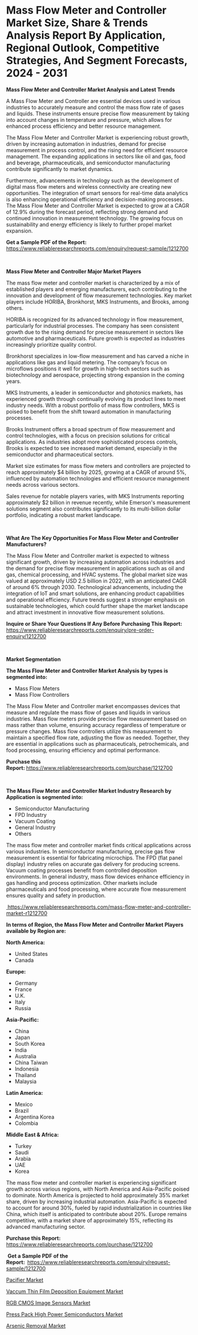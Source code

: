 <p><h1>Mass Flow Meter and Controller Market Size, Share & Trends Analysis Report By Application, Regional Outlook, Competitive Strategies, And Segment Forecasts, 2024 - 2031</h1></p><p><strong>Mass Flow Meter and Controller Market Analysis and Latest Trends</strong></p>
<p><p>A Mass Flow Meter and Controller are essential devices used in various industries to accurately measure and control the mass flow rate of gases and liquids. These instruments ensure precise flow measurement by taking into account changes in temperature and pressure, which allows for enhanced process efficiency and better resource management.</p><p>The Mass Flow Meter and Controller Market is experiencing robust growth, driven by increasing automation in industries, demand for precise measurement in process control, and the rising need for efficient resource management. The expanding applications in sectors like oil and gas, food and beverage, pharmaceuticals, and semiconductor manufacturing contribute significantly to market dynamics. </p><p>Furthermore, advancements in technology such as the development of digital mass flow meters and wireless connectivity are creating new opportunities. The integration of smart sensors for real-time data analytics is also enhancing operational efficiency and decision-making processes. The Mass Flow Meter and Controller Market is expected to grow at a CAGR of 12.9% during the forecast period, reflecting strong demand and continued innovation in measurement technology. The growing focus on sustainability and energy efficiency is likely to further propel market expansion.</p></p>
<p><strong>Get a Sample PDF of the Report:&nbsp;</strong> <a href="https://www.reliableresearchreports.com/enquiry/request-sample/1212700?utm_campaign=10&utm_medium=2&utm_source=Github&utm_content=ia&utm_term=06102024&utm_id=mass-flow-meter-and-controller">https://www.reliableresearchreports.com/enquiry/request-sample/1212700</a></p>
<p>&nbsp;</p>
<p><strong>Mass Flow Meter and Controller Major Market Players</strong></p>
<p><p>The mass flow meter and controller market is characterized by a mix of established players and emerging manufacturers, each contributing to the innovation and development of flow measurement technologies. Key market players include HORIBA, Bronkhorst, MKS Instruments, and Brooks, among others.</p><p>HORIBA is recognized for its advanced technology in flow measurement, particularly for industrial processes. The company has seen consistent growth due to the rising demand for precise measurement in sectors like automotive and pharmaceuticals. Future growth is expected as industries increasingly prioritize quality control.</p><p>Bronkhorst specializes in low-flow measurement and has carved a niche in applications like gas and liquid metering. The company’s focus on microflows positions it well for growth in high-tech sectors such as biotechnology and aerospace, projecting strong expansion in the coming years.</p><p>MKS Instruments, a leader in semiconductor and photonics markets, has experienced growth through continually evolving its product lines to meet industry needs. With a robust portfolio of mass flow controllers, MKS is poised to benefit from the shift toward automation in manufacturing processes.</p><p>Brooks Instrument offers a broad spectrum of flow measurement and control technologies, with a focus on precision solutions for critical applications. As industries adopt more sophisticated process controls, Brooks is expected to see increased market demand, especially in the semiconductor and pharmaceutical sectors.</p><p>Market size estimates for mass flow meters and controllers are projected to reach approximately $4 billion by 2025, growing at a CAGR of around 5%, influenced by automation technologies and efficient resource management needs across various sectors. </p><p>Sales revenue for notable players varies, with MKS Instruments reporting approximately $2 billion in revenue recently, while Emerson's measurement solutions segment also contributes significantly to its multi-billion dollar portfolio, indicating a robust market landscape.</p></p>
<p>&nbsp;</p>
<p><strong>What Are The Key Opportunities For Mass Flow Meter and Controller Manufacturers?</strong></p>
<p><p>The Mass Flow Meter and Controller market is expected to witness significant growth, driven by increasing automation across industries and the demand for precise flow measurement in applications such as oil and gas, chemical processing, and HVAC systems. The global market size was valued at approximately USD 2.5 billion in 2022, with an anticipated CAGR of around 6% through 2030. Technological advancements, including the integration of IoT and smart solutions, are enhancing product capabilities and operational efficiency. Future trends suggest a stronger emphasis on sustainable technologies, which could further shape the market landscape and attract investment in innovative flow measurement solutions.</p></p>
<p><strong>Inquire or Share Your Questions If Any Before Purchasing This Report:</strong> <a href="https://www.reliableresearchreports.com/enquiry/pre-order-enquiry/1212700?utm_campaign=10&utm_medium=2&utm_source=Github&utm_content=ia&utm_term=06102024&utm_id=mass-flow-meter-and-controller">https://www.reliableresearchreports.com/enquiry/pre-order-enquiry/1212700</a></p>
<p>&nbsp;</p>
<p><strong>Market Segmentation</strong></p>
<p><strong>The Mass Flow Meter and Controller Market Analysis by types is segmented into:</strong></p>
<p><ul><li>Mass Flow Meters</li><li>Mass Flow Controllers</li></ul></p>
<p><p>The Mass Flow Meter and Controller market encompasses devices that measure and regulate the mass flow of gases and liquids in various industries. Mass flow meters provide precise flow measurement based on mass rather than volume, ensuring accuracy regardless of temperature or pressure changes. Mass flow controllers utilize this measurement to maintain a specified flow rate, adjusting the flow as needed. Together, they are essential in applications such as pharmaceuticals, petrochemicals, and food processing, ensuring efficiency and optimal performance.</p></p>
<p><strong>Purchase this Report:&nbsp;</strong><a href="https://www.reliableresearchreports.com/purchase/1212700?utm_campaign=10&utm_medium=2&utm_source=Github&utm_content=ia&utm_term=06102024&utm_id=mass-flow-meter-and-controller">https://www.reliableresearchreports.com/purchase/1212700</a></p>
<p>&nbsp;</p>
<p><strong>The Mass Flow Meter and Controller Market Industry Research by Application is segmented into:</strong></p>
<p><ul><li>Semiconductor Manufacturing</li><li>FPD Industry</li><li>Vacuum Coating</li><li>General Industry</li><li>Others</li></ul></p>
<p><p>The mass flow meter and controller market finds critical applications across various industries. In semiconductor manufacturing, precise gas flow measurement is essential for fabricating microchips. The FPD (flat panel display) industry relies on accurate gas delivery for producing screens. Vacuum coating processes benefit from controlled deposition environments. In general industry, mass flow devices enhance efficiency in gas handling and process optimization. Other markets include pharmaceuticals and food processing, where accurate flow measurement ensures quality and safety in production.</p></p>
<p><a href="https://www.reliableresearchreports.com/mass-flow-meter-and-controller-market-r1212700?utm_campaign=10&utm_medium=2&utm_source=Github&utm_content=ia&utm_term=06102024&utm_id=mass-flow-meter-and-controller">&nbsp;https://www.reliableresearchreports.com/mass-flow-meter-and-controller-market-r1212700</a></p>
<p><strong>In terms of Region, the Mass Flow Meter and Controller Market Players available by Region are:</strong></p>
<p>
    <p> <strong> North America: </strong>
        <ul>
            <li>United States</li>
            <li>Canada</li>
        </ul>
        </p> 
    <p> <strong> Europe: </strong>
        <ul>
            <li>Germany</li>
            <li>France</li>
            <li>U.K.</li>
            <li>Italy</li>
            <li>Russia</li>
        </ul>
        </p> 
    <p> <strong> Asia-Pacific: </strong>
        <ul>
            <li>China</li>
            <li>Japan</li>
            <li>South Korea</li>
            <li>India</li>
            <li>Australia</li>
            <li>China Taiwan</li>
            <li>Indonesia</li>
            <li>Thailand</li>
            <li>Malaysia</li>
        </ul>
        </p> 
    <p> <strong> Latin America: </strong>
        <ul>
            <li>Mexico</li>
            <li>Brazil</li>
            <li>Argentina Korea</li>
            <li>Colombia</li>
        </ul>
        </p> 
    <p> <strong> Middle East & Africa: </strong>
        <ul>
            <li>Turkey</li>
            <li>Saudi</li>
            <li>Arabia</li>
            <li>UAE</li>
            <li>Korea</li>
        </ul>
    </p>
    </p>
<p><p>The mass flow meter and controller market is experiencing significant growth across various regions, with North America and Asia-Pacific poised to dominate. North America is projected to hold approximately 35% market share, driven by increasing industrial automation. Asia-Pacific is expected to account for around 30%, fueled by rapid industrialization in countries like China, which itself is anticipated to contribute about 20%. Europe remains competitive, with a market share of approximately 15%, reflecting its advanced manufacturing sector.</p></p>
<p><strong>Purchase this Report: </strong><a href="https://www.reliableresearchreports.com/purchase/1212700?utm_campaign=10&utm_medium=2&utm_source=Github&utm_content=ia&utm_term=06102024&utm_id=mass-flow-meter-and-controller">https://www.reliableresearchreports.com/purchase/1212700</a></p>
<p>&nbsp;<strong>Get a Sample PDF of the Report:&nbsp;&nbsp;</strong><a href="https://www.reliableresearchreports.com/enquiry/request-sample/1212700?utm_campaign=10&utm_medium=2&utm_source=Github&utm_content=ia&utm_term=06102024&utm_id=mass-flow-meter-and-controller">https://www.reliableresearchreports.com/enquiry/request-sample/1212700</a></p>
<p><strong></strong></p>
<p><p><a href="https://www.linkedin.com/pulse/pacifier-market-global-regional-analysis-2024-2031-trend-insights-imn9e?utm_campaign=10&utm_medium=2&utm_source=Github&utm_content=ia&utm_term=06102024&utm_id=mass-flow-meter-and-controller">Pacifier Market</a></p><p><a href="https://github.com/WashimHussain441/Market-Research-Report-List-1/blob/main/vaccum-thin-film-deposition-equipment-market.md?utm_campaign=10&utm_medium=2&utm_source=Github&utm_content=ia&utm_term=06102024&utm_id=mass-flow-meter-and-controller">Vaccum Thin Film Deposition Equipment Market</a></p><p><a href="https://issuu.com/reportprime-2/docs/rgb-cmos-image-sensors-market-size-_bdb43e4be51f94?utm_campaign=10&utm_medium=2&utm_source=Github&utm_content=ia&utm_term=06102024&utm_id=mass-flow-meter-and-controller">RGB CMOS Image Sensors Market</a></p><p><a href="https://issuu.com/reportprime-2/docs/press-pack-high-power-semiconductor_dad043dad26349?utm_campaign=10&utm_medium=2&utm_source=Github&utm_content=ia&utm_term=06102024&utm_id=mass-flow-meter-and-controller">Press Pack High Power Semiconductors Market</a></p><p><a href="https://www.linkedin.com/pulse/arsenic-removal-sector-surge-125-growth-roadmap-2031-rulpe?utm_campaign=10&utm_medium=2&utm_source=Github&utm_content=ia&utm_term=06102024&utm_id=mass-flow-meter-and-controller">Arsenic Removal Market</a></p></p>